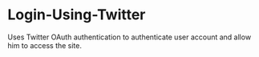 # Login-Using-Twitter
Uses Twitter OAuth authentication to authenticate user account and allow him to access the site.
